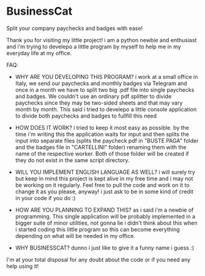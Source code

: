 # BusinessCat
Split your company paychecks and badges with ease!

Thank you for visiting my little project! i am a python newbie and enthusiast and i'm trying to develepo a little program by myself to help me in my everyday life at my office.

FAQ:

- WHY ARE YOU DEVELOPING THIS PROGRAM?
i work at a small office in Italy, we send our paychecks and monthly badges via Telegram and once in a month we have to split two big .pdf file into single paychecks and badges. We couldn't use an ordinary pdf splitter to divide paychecks since they may be two-sided sheets and that may vary month by month. This said i tried to develepo a little console application to divide both paychecks and badges to fullfill this need

- HOW DOES IT WORK?
i tried to keep it most easy as possible. by the time i'm writing this the application waits for input and then splits the input into separate files (splits the paycheck pdf in "BUSTE PAGA" folder and the badges file in "CARTELLINI" folder) renaming them with the name of the respective worker. Both of those folder will be created if they do not exist in the same script directory.

- WILL YOU IMPLEMENT ENGLISH LANGUAGE AS WELL?
i will surely try but keep in mind this project is kept alive in my free time and i may not be working on it regularly. Feel free to pull the code and work on it to change it as you please, anyway! i just ask to be in some kind of credit in your code if you do :)

- HOW ARE YOU PLANNING TO EXPAND THIS?
as i said i'm a newbie of programming. This single application will be probably implemented in a bigger suite of minor utilities, not gonna lie i didn't think about this when i started coding this little program so this can become everything depending on what will be needed in my office.

- WHY BUSINESSCAT?
dunno i just like to give it a funny name i guess :)


I'm at your total disposal for any doubt about the code or if you need any help using it! 
